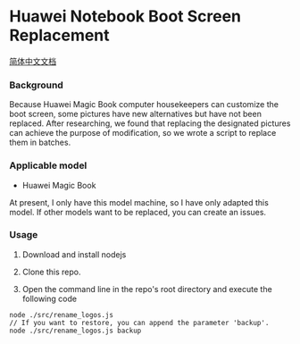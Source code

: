 # Huawei Notebook Boot Screen Replacement

[简体中文文档](https://github.com/Eusen/huawei_boot_screen_upgrade/blob/master/README_zh.md)

### Background

Because Huawei Magic Book computer housekeepers can customize the boot screen, some pictures have new alternatives but have not been replaced. After researching, we found that replacing the designated pictures can achieve the purpose of modification, so we wrote a script to replace them in batches.



### Applicable model

- Huawei Magic Book

At present, I only have this model machine, so I have only adapted this model. If other models want to be replaced, you can create an issues.



### Usage

1. Download and install nodejs

2. Clone this repo.

3. Open the command line in the repo's root directory and execute the following code

```
node ./src/rename_logos.js
// If you want to restore, you can append the parameter 'backup'.
node ./src/rename_logos.js backup
```